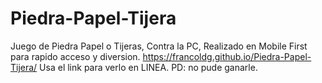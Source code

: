 # Piedra-Papel-Tijera
Juego de Piedra Papel o Tijeras, Contra la PC, Realizado en Mobile First para rapido acceso y diversion.
https://francoldg.github.io/Piedra-Papel-Tijera/
Usa el link para verlo en LINEA.
PD: no pude ganarle.
